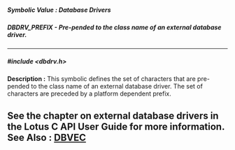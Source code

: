 ##### Symbolic Value : Database Drivers
##### DBDRV_PREFIX - Pre-pended to the class name of an external database driver.
---
##### #include <dbdrv.h>
**Description :**
This symbolic defines the set of characters that are pre-pended to the class 
name of an external database driver.  The set of characters are preceded by a 
platform dependent prefix.  

See the chapter on external database drivers in the Lotus C API User Guide for 
more information.
**See Also :**
[DBVEC](D:/md_files/DBVEC.md)
---
